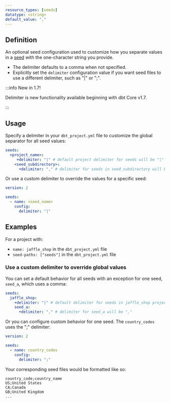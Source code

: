 ```yaml
---
resource_types: [seeds]
datatype: <string>
default_value: ","
---
```


## Definition

An optional seed configuration used to customize how you separate values in a [seed](/docs/build/seeds) with the one-character string you provide.

* The delimiter defaults to a comma when not specified.
* Explicitly set the `delimiter` configuration value if you want seed files to use a different delimiter, such as "|" or ";".

:::info New in 1.7!

Delimiter is new functionality available beginning with dbt Core v1.7.

:::

  
## Usage

Specify a delimiter in your `dbt_project.yml` file to customize the global separator for all seed values:

<File name='dbt_project.yml'>

```yml
seeds:
  <project_name>:
     +delimiter: "|" # default project delimiter for seeds will be "|"
    <seed_subdirectory>:
      +delimiter: "," # delimiter for seeds in seed_subdirectory will be ","
```

</File>


Or use a custom delimiter to override the values for a specific seed:

<File name='seeds/properties.yml'>

```yml
version: 2

seeds:
  - name: <seed_name>
    config: 
      delimiter: "|"
```

</File>

## Examples
For a project with:

* `name: jaffle_shop` in the `dbt_project.yml` file
* `seed-paths: ["seeds"]` in the `dbt_project.yml` file

### Use a custom delimiter to override global values

You can set a default behavior for all seeds with an exception for one seed, `seed_a`, which uses a comma:

<File name='dbt_project.yml'>

```yml
seeds:
  jaffle_shop: 
    +delimiter: "|" # default delimiter for seeds in jaffle_shop project will be "|"
    seed_a:
      +delimiter: "," # delimiter for seed_a will be ","
```

</File>

Or you can configure custom behavior for one seed. The `country_codes` uses the ";" delimiter:

<File name='seeds/properties.yml'>

```yml
version: 2

seeds:
  - name: country_codes
    config:
      delimiter: ";"
```

</File>

Your corresponding seed files would be formatted like so:

<File name='seeds/country_codes.csv'>

```text
country_code;country_name
US;United States
CA;Canada
GB;United Kingdom
...
```

</File>
